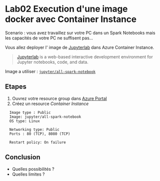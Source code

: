 # Lab02 Execution d'une image docker avec Container Instance
Scenario : vous avez travaillez sur votre PC dans un Spark Notebooks mais les capacités de votre PC ne suffisent pas...

Vous allez deployer l' image de [Jupyterlab](https://jupyter.org/) dans Azure Container Instance.
>[Jupyterlab](https://jupyter.org/)  is a web-based interactive development environment for Jupyter notebooks, code, and data.

Image a utiliser : [`jupyter/all-spark-notebook`](https://hub.docker.com/r/jupyter/all-spark-notebook)

## Etapes
1. Ouvrez votre resource group dans [Azure Portal](https://portal.azure.com)
2. Créez un resource *Container Instance*
```
  Image type : Public
  Image: jupyter/all-spark-notebook
  OS type: Linux

  Networking type: Public
  Ports : 80 (TCP), 8080 (TCP)

  Restart policy: On failure
```

## Conclusion
- Quelles possibilités ?
- Quelles limites ?